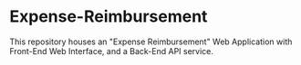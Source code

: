 # Expense-Reimbursement
This repository houses an "Expense Reimbursement" Web Application with Front-End Web Interface, and a Back-End API service.
